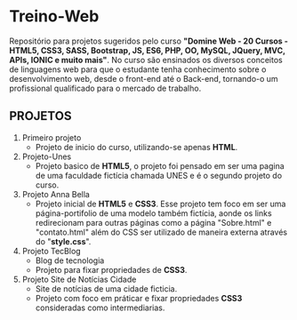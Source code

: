 # Treino-Web
Repositório para projetos sugeridos pelo curso **"Domine Web - 20 Cursos - HTML5, CSS3, SASS, Bootstrap, JS, ES6, PHP, OO, MySQL, JQuery, MVC, APIs, IONIC e muito mais"**.
No curso são ensinados os diversos conceitos de linguagens web para que o estudante tenha conhecimento sobre o desenvolvimento web, desde o front-end até o Back-end, tornando-o um profissional qualificado para o mercado de trabalho.

## PROJETOS
1. Primeiro projeto
	- Projeto de inicio do curso, utilizando-se apenas **HTML**.
2. Projeto-Unes
	- Projeto basico de **HTML5**, o projeto foi pensado em ser uma pagina de uma faculdade fictícia chamada UNES e é o segundo projeto do curso.
3. Projeto Anna Bella
	- Projeto inicial de **HTML5** e **CSS3**. Esse projeto tem foco em ser uma página-portifolio de uma modelo também fictícia, aonde os links redirecionam para outras páginas como a página "Sobre.html" e "contato.html" além do CSS ser utilizado de maneira externa através do "**style.css**".
4. Projeto TecBlog
	- Blog de tecnologia
	- Projeto para fixar propriedades de **CSS3**.
5. Projeto Site de Notícias Cidade
	- Site de notícias de uma cidade ficticia.
	- Projeto com foco em práticar e fixar propriedades **CSS3** consideradas como intermediarias.
